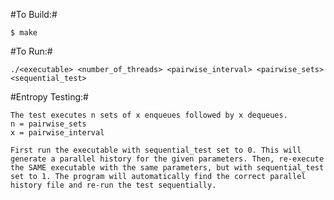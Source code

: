 #To Build:#

	$ make

#To Run:#

	./<executable> <number_of_threads> <pairwise_interval> <pairwise_sets> <sequential_test>

#Entropy Testing:#

	The test executes n sets of x enqueues followed by x dequeues.
	n = pairwise_sets
	x = pairwise_interval

	First run the executable with sequential_test set to 0. This will generate a parallel history for the given parameters. Then, re-execute the SAME executable with the same parameters, but with sequential_test set to 1. The program will automatically find the correct parallel history file and re-run the test sequentially. 